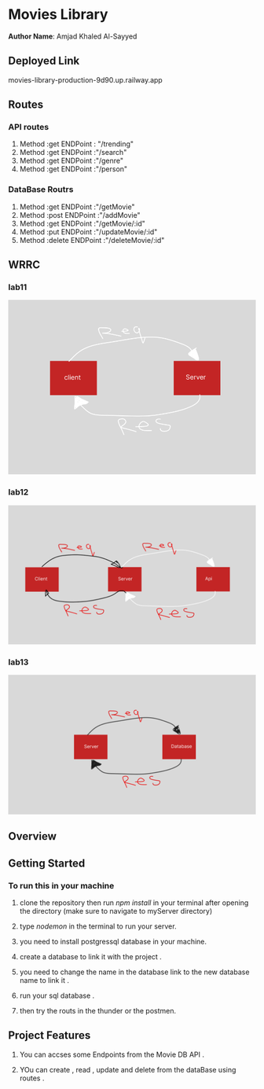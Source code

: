 # Movies Library

**Author Name**: Amjad Khaled Al-Sayyed

## Deployed Link

movies-library-production-9d90.up.railway.app

## Routes

### API routes

1. Method :get ENDPoint : "/trending"
2. Method :get ENDPoint :"/search"
3. Method :get ENDPoint :"/genre"
4. Method :get ENDPoint :"/person"

### DataBase Routrs

1. Method :get ENDPoint :"/getMovie"
2. Method :post ENDPoint :"/addMovie"
3. Method :get ENDPoint :"/getMovie/:id"
4. Method :put ENDPoint :"/updateMovie/:id"
5. Method :delete ENDPoint :"/deleteMovie/:id"

## WRRC

### lab11

![alt text](./readme_file_image/Untitled.png)

### lab12

![alt text](./readme_file_image/Untitled2.png)

### lab13

![alt text](./readme_file_image/Untitled333.png)

## Overview

## Getting Started

### To run this in your machine

1. clone the repository then run _npm install_ in your terminal after opening the directory (make sure to navigate to myServer directory)

2. type _nodemon_ in the terminal to run your server.

3. you need to install postgressql database in your machine.

4. create a database to link it with the project .

5. you need to change the name in the database link to the new database name to link it .

6. run your sql database .

7. then try the routs in the thunder or the postmen.

## Project Features

1. You can accses some Endpoints from the Movie DB API .

2. YOu can create , read , update and delete from the dataBase using routes .
